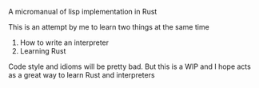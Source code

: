 A micromanual of lisp implementation in Rust

This is an attempt by me to learn two things at the same time

1. How to write an interpreter
2. Learning Rust

Code style and idioms will be pretty bad. But this is a WIP and I hope acts as a great
way to learn Rust and interpreters
